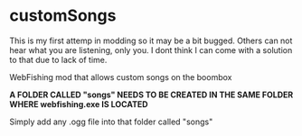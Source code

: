 # customSongs
This is my first attemp in modding so it may be a bit bugged. Others can not hear what you are listening, only you. I dont think I can come with a solution to that due to lack of time.

WebFishing mod that allows custom songs on the boombox

**A FOLDER CALLED "songs" NEEDS TO BE CREATED IN THE SAME FOLDER WHERE webfishing.exe IS LOCATED**

Simply add any .ogg file into that folder called "songs" 
